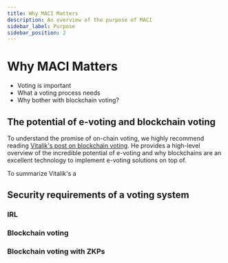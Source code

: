 ```yaml
---
title: Why MACI Matters
description: An overview of the purpose of MACI
sidebar_label: Purpose
sidebar_position: 2
---
```


# Why MACI Matters

- Voting is important
- What a voting process needs
- Why bother with blockchain voting?

## The potential of e-voting and blockchain voting

To understand the promise of on-chain voting, we highly recommend reading [Vitalik's post on blockchain voting](https://vitalik.eth.limo/general/2021/05/25/voting2.html). He provides a high-level overview of the incredible potential of e-voting and why blockchains are an excellent technology to implement e-voting solutions on top of.

To summarize Vitalik's a

## Security requirements of a voting system

<!-- TODO add markdown table of my voting presentation -->

### IRL

<!-- TODO add markdown table of my voting presentation -->

### Blockchain voting

<!-- TODO add markdown table of my voting presentation -->

### Blockchain voting with ZKPs

<!-- TODO add markdown table of my voting presentation -->

